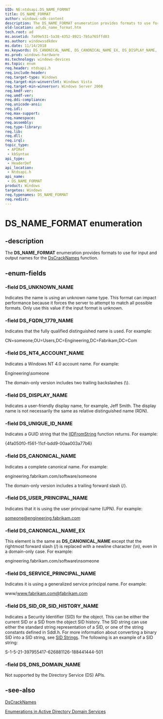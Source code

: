 ```yaml
---
UID: NE:ntdsapi.DS_NAME_FORMAT
title: DS_NAME_FORMAT
author: windows-sdk-content
description: The DS_NAME_FORMAT enumeration provides formats to use for input and output names for the DsCrackNames function.
old-location: ad\ds_name_format.htm
tech.root: ad
ms.assetid: 7a99e531-5a38-4352-8921-7b5a765ffd03
ms.author: windowssdkdev
ms.date: 11/14/2018
ms.keywords: DS_CANONICAL_NAME, DS_CANONICAL_NAME_EX, DS_DISPLAY_NAME, DS_DNS_DOMAIN_NAME, DS_FQDN_1779_NAME, DS_NAME_FORMAT, DS_NAME_FORMAT enumeration [Active Directory], DS_NT4_ACCOUNT_NAME, DS_SERVICE_PRINCIPAL_NAME, DS_SID_OR_SID_HISTORY_NAME, DS_UNIQUE_ID_NAME, DS_UNKNOWN_NAME, DS_USER_PRINCIPAL_NAME, _glines_ds_name_format, ad.ds__name__format, ad.ds_name_format, ntdsapi/DS_CANONICAL_NAME, ntdsapi/DS_CANONICAL_NAME_EX, ntdsapi/DS_DISPLAY_NAME, ntdsapi/DS_DNS_DOMAIN_NAME, ntdsapi/DS_FQDN_1779_NAME, ntdsapi/DS_NAME_FORMAT, ntdsapi/DS_NT4_ACCOUNT_NAME, ntdsapi/DS_SERVICE_PRINCIPAL_NAME, ntdsapi/DS_SID_OR_SID_HISTORY_NAME, ntdsapi/DS_UNIQUE_ID_NAME, ntdsapi/DS_UNKNOWN_NAME, ntdsapi/DS_USER_PRINCIPAL_NAME
ms.prod: windows-hardware
ms.technology: windows-devices
ms.topic: enum
req.header: ntdsapi.h
req.include-header: 
req.target-type: Windows
req.target-min-winverclnt: Windows Vista
req.target-min-winversvr: Windows Server 2008
req.kmdf-ver: 
req.umdf-ver: 
req.ddi-compliance: 
req.unicode-ansi: 
req.idl: 
req.max-support: 
req.namespace: 
req.assembly: 
req.type-library: 
req.lib: 
req.dll: 
req.irql: 
topic_type:
 - APIRef
 - kbSyntax
api_type:
 - HeaderDef
api_location:
 - Ntdsapi.h
api_name:
 - DS_NAME_FORMAT
product: Windows
targetos: Windows
req.typenames: DS_NAME_FORMAT
req.redist: 
---
```


# DS_NAME_FORMAT enumeration


## -description


The <b>DS_NAME_FORMAT</b> enumeration provides formats to use for input and output names for the <a href="https://msdn.microsoft.com/f812a001-5aab-4c62-87bd-54f95792e271">DsCrackNames</a> function.


## -enum-fields




### -field DS_UNKNOWN_NAME

Indicates the name is using an unknown name type. This format can impact performance because it forces the server to attempt to match all possible
    formats. Only use this value if the input format is unknown.


### -field DS_FQDN_1779_NAME

Indicates that the fully qualified distinguished name is used. For example:

CN=someone,OU=Users,DC=Engineering,DC=Fabrikam,DC=Com


### -field DS_NT4_ACCOUNT_NAME

Indicates a Windows NT 4.0 account name. For example:

Engineering\someone

The domain-only version includes two trailing backslashes (\\).


### -field DS_DISPLAY_NAME

Indicates a user-friendly display name, for example, Jeff Smith. The display name is not necessarily the same as relative distinguished name (RDN).


### -field DS_UNIQUE_ID_NAME

Indicates a GUID string that the <a href="https://msdn.microsoft.com/en-us/library/ms687262(v=VS.85).aspx">IIDFromString</a> function returns. For example:

{4fa050f0-f561-11cf-bdd9-00aa003a77b6}


### -field DS_CANONICAL_NAME

Indicates a complete canonical name. For example:

engineering.fabrikam.com/software/someone

The domain-only version includes a trailing forward slash (/).


### -field DS_USER_PRINCIPAL_NAME

Indicates that it is using the user principal name (UPN). For example:

someone@engineering.fabrikam.com


### -field DS_CANONICAL_NAME_EX

This element is the same as <b>DS_CANONICAL_NAME</b> except that the rightmost forward slash (/) is replaced with a newline character (\n), even in a domain-only case. For example:

engineering.fabrikam.com/software\nsomeone


### -field DS_SERVICE_PRINCIPAL_NAME

Indicates it is using a generalized service principal name. For example:

www/www.fabrikam.com@fabrikam.com


### -field DS_SID_OR_SID_HISTORY_NAME

Indicates a Security Identifier (SID) for the object. This can be either the current SID or a SID from the object SID history. The SID string can use either the standard string representation of a SID, or one of the string constants defined in Sddl.h. For more information about converting a binary SID into a SID string, see 
<a href="https://msdn.microsoft.com/a531532f-afba-46a1-8576-90d4ff881b94">SID Strings</a>. The following is an example of a SID string:

S-1-5-21-397955417-626881126-188441444-501


### -field DS_DNS_DOMAIN_NAME

Not supported by the Directory Service (DS) APIs.


## -see-also




<a href="https://msdn.microsoft.com/f812a001-5aab-4c62-87bd-54f95792e271">DsCrackNames</a>



<a href="https://msdn.microsoft.com/eafa3285-4474-4077-a6ad-b37f8211e7e6">Enumerations in Active Directory Domain Services</a>
 

 


